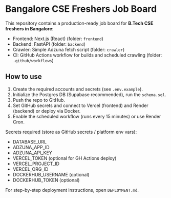 # Bangalore CSE Freshers Job Board

This repository contains a production-ready job board for **B.Tech CSE freshers in Bangalore**:
- Frontend: Next.js (React) (folder: `frontend`)
- Backend: FastAPI (folder: `backend`)
- Crawler: Simple Adzuna fetch script (folder: `crawler`)
- CI: GitHub Actions workflow for builds and scheduled crawling (folder: `.github/workflows`)

## How to use

1. Create the required accounts and secrets (see `.env.example`).
2. Initialize the Postgres DB (Supabase recommended), run the `schema.sql`.
3. Push the repo to GitHub.
4. Set GitHub secrets and connect to Vercel (frontend) and Render (backend) or deploy via Docker.
5. Enable the scheduled workflow (runs every 15 minutes) or use Render Cron.

Secrets required (store as GitHub secrets / platform env vars):
- DATABASE_URL
- ADZUNA_APP_ID
- ADZUNA_API_KEY
- VERCEL_TOKEN (optional for GH Actions deploy)
- VERCEL_PROJECT_ID
- VERCEL_ORG_ID
- DOCKERHUB_USERNAME (optional)
- DOCKERHUB_TOKEN (optional)

For step-by-step deployment instructions, open `DEPLOYMENT.md`.

